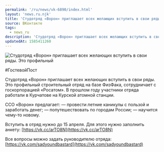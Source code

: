 ```yaml
---
permalink: '/ru/news/vk-6890/index.html'
layout: 'news.ru.njk'
title: 'Студотряд «Ворон» приглашает всех желающих вступить в свои ряды.'
source: ВКонтакте
tags:
  - news_ru
description: 'Студотряд «Ворон» приглашает всех желающих вступить в свои ряды.'
updatedAt: 1585411260
---
```

![Студотряд «Ворон» приглашает всех желающих вступить в свои ряды. Это профильный](https://sun9-32.userapi.com/impg/YvCSOcishKyO1CCMVv77nUnvWk8fqyGRPeH3eA/tMCMJr8D6dM.jpg?size=1280x853&quality=96&proxy=1&sign=3303a6cb4c80100cd85b5e35bb95622f&c_uniq_tag=GgeqKOI07fzlI2bJSs72_1NTMv20_BHXwUsIJodS0MM&type=album)

#ГостевойПост

Студотряд «Ворон» приглашает всех желающих вступить в свои ряды. Это профильный строительный отряд на базе ФизФака, сотрудничает с госкорпорацией «Росатом». В прошлом году участники отряда работали в Курчатове на Курской атомной станции.

ССО «Ворон» предлагает:
— провести летние каникулы с пользой и заработать денег;
— попутешествовать по городам России;
— научится чему-то новому.

Вступить в отряд нужно до 15 апреля. Для этого нужно заполнить анкету: [https://vk.cc/arTO8N](https://vk.cc/arTO8N)

Все вопросы можно задать руководителю отряда: [https://vk.com/sadyoundbastard](https://vk.com/sadyoundbastard)

